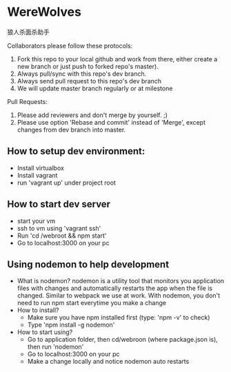# WereWolves
狼人杀面杀助手

Collaborators please follow these protocols:
1. Fork this repo to your local github and work from there, either create a new branch or just push to forked repo's master).
2. Always pull/sync with this repo's dev branch.
3. Always send pull request to this repo's dev branch
4. We will update master branch regularly or at milestone

Pull Requests:
1. Please add reviewers and don't merge by yourself. ;)
2. Please use option 'Rebase and commit' instead of 'Merge', except changes from dev branch into master.


## How to setup dev environment:
* Install virtualbox
* Install vagrant
* run 'vagrant up' under project root

## How to start dev server
* start your vm
* ssh to vm using 'vagrant ssh'
* Run 'cd /webroot && npm start'
* Go to localhost:3000 on your pc

## Using nodemon to help development
* What is nodemon?
  nodemon is a utility tool that monitors you application files with changes and automatically restarts the
  app when the file is changed. Similar to webpack we use at work. With nodemon, you don't need to run
  npm start everytime you make a change
* How to install?
  - Make sure you have npm installed first (type: 'npm -v' to check)
  - Type 'npm install -g nodemon'
* How to start using?
  - Go to application folder, then cd/webroon (where package.json is), then run 'nodemon'
  - Go to localhost:3000 on your pc
  - Make a change locally and notice nodemon auto restarts
